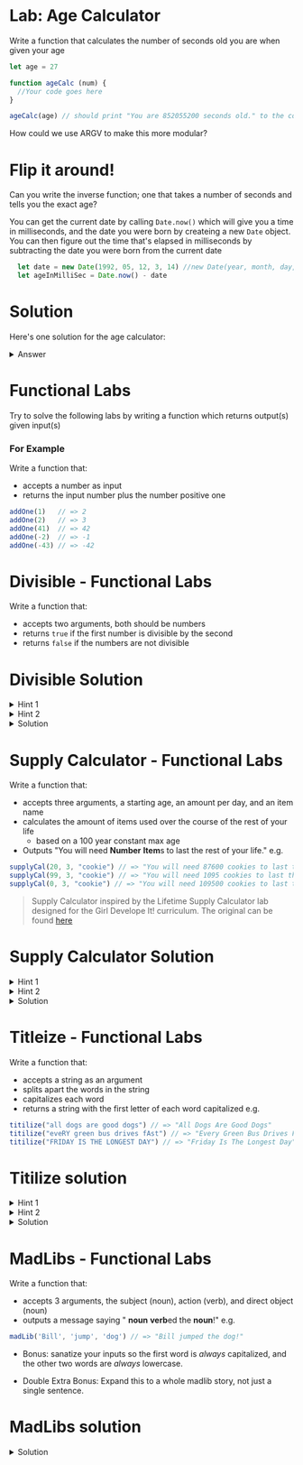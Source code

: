 # Lab: Age Calculator

Write a function that calculates the number of seconds old you are when given your age

```javascript
let age = 27

function ageCalc (num) {
  //Your code goes here
}

ageCalc(age) // should print "You are 852055200 seconds old." to the console
```

How could we use ARGV to make this more modular?

# Flip it around!

Can you write the inverse function; one that takes a number of seconds and tells you the exact age?

You can get the current date by calling `Date.now()` which will give you a time in milliseconds, and the date you were born by createing a new `Date` object. You can then figure out the time that's elapsed in milliseconds by subtracting the date you were born from the current date

```javascript
  let date = new Date(1992, 05, 12, 3, 14) //new Date(year, month, day, hour, minute)
  let ageInMilliSec = Date.now() - date
```

# Solution

Here's one solution for the age calculator:

<details>
<summary>Answer</summary>
<div>

```js
let age = 27

function ageCalc(num) {
  let secondsInMin = 60
  let minInHour = 60
  let hrInDay = 24
  let dayInYr = 365.25

  let secInYr = secondsInMin * minInHour * hrInDay * dayInYr

  let ageInSec = num * secInYr

  return ageInSec
}

console.log(ageCalc(age))

```

To flip it you could simply divide the `num` variable by `secInYr` rather than multiplying to get years in a number of seconds.

</div>
</details>

# Functional Labs

Try to solve the following labs by writing a function which returns output(s) given input(s)

### For Example

Write a function that:

* accepts a number as input
* returns the input number plus the number positive one

```js
addOne(1)   // => 2
addOne(2)   // => 3
addOne(41)  // => 42
addOne(-2)  // => -1
addOne(-43) // => -42
```

# Divisible - Functional Labs

Write a function that:

* accepts two arguments, both should be numbers
* returns `true` if the first number is divisible by the second
* returns `false` if the numbers are not divisible

# Divisible Solution

<details>
<summary>Hint 1</summary>
<div>

The modulus operator `%` returns either an integer or zero.  Integers are truthy, while 0 is falsey

</div>
</details>

<details>
<summary>Hint 2</summary>
<div>

You may need to use some logic. You can create a simple control flow with an `if ...else` statement

```js
if(/*this expression evaluates true*/) {
  //do this
} else {
  //otherwise do this
}
```

</div>
</details>

<details>
<summary>Solution</summary>
<div>

```js
function divisible(operator, operand) {
  if(operator % operand) {
    return true
  } else {
    return false
  }
}

divisible(100, 10) // => true
```

</div>
</details>

# Supply Calculator - Functional Labs

Write a function that:

* accepts three arguments, a starting age, an amount per day, and an item name
* calculates the amount of items used over the course of the rest of your life
  * based on a 100 year constant max age
* Outputs "You will need **Number** **Item**s to last the rest of your life." e.g.

```js
supplyCal(20, 3, "cookie") // => "You will need 87600 cookies to last the rest of your life"
supplyCal(99, 3, "cookie") // => "You will need 1095 cookies to last the rest of your life"
supplyCal(0, 3, "cookie") // => "You will need 109500 cookies to last the rest of your life"
```

> Supply Calculator inspired by the Lifetime Supply Calculator lab designed for the Girl Develope It! curriculum. The original can be found [here](https://www.teaching-materials.org/javascript/exercises/functions)

# Supply Calculator Solution

<details>
<summary>Hint 1</summary>
<div>

```js
let amountPerYear = amountPerDay * 365
```

</div>
</details>

<details>
<summary>Hint 2</summary>
<div>

```js
let numberOfYears = 100 - age
```

</div>
</details>

<details>
<summary>Solution</summary>
<div>

```js
function supplyCalc(age, amountPerDay, item) {
  let amountPerYear = amountPerDay * 365
  let numberOfYears = 100 - age
  let totalNeeded = amountperYear * numberOfYears

  let message = "You will need" + totalNeeded + " " + item + "s to last the rest of your life"
}
```

</div>
</details>

# Titleize - Functional Labs

Write a function that:

* accepts a string as an argument
* splits apart the words in the string
* capitalizes each word
* returns a string with the first letter of each word capitalized e.g.

```js
titilize("all dogs are good dogs") // => "All Dogs Are Good Dogs"
titilize("eveRY green bus drives fAst") // => "Every Green Bus Drives Fast"
titilize("FRIDAY IS THE LONGEST DAY") // => "Friday Is The Longest Day"
```

# Titilize solution

<details>
<summary>Hint 1</summary>
<div>

```js
function capitalize(word) {
  return word[0].toUpperCase() + word.slice(1).toLowerCase()
}
```

</div>
</details>

<details>
<summary>Hint 2</summary>
<div>

```js
let wordArray = string.split(" ")
```

</div>
</details>

<details>
<summary>Solution</summary>
<div>

```js
function titilize(string){
  let wordArray = string.split(" ")
  let newArray = wordArray.map(function(word){
    return word[0].toUpperCase() + word.slice(1).toLowerCase()
  })

  return newArray.join(" ")
}
```

</div>
</details>

# MadLibs - Functional Labs

Write a function that:

* accepts 3 arguments, the subject (noun), action (verb), and direct object (noun)
* outputs a message saying " **noun** **verb**ed the **noun**!" e.g.

```js
madLib('Bill', 'jump', 'dog') // => "Bill jumped the dog!"
```

* Bonus: sanatize your inputs so the first word is *always* capitalized, and the other two words are *always* lowercase.

* Double Extra Bonus: Expand this to a whole madlib story, not just a single sentence.

# MadLibs solution

<details>
<summary>Solution</summary>
<div>

```js
function madLib(noun, verb, directObject) {
  return noun + " " + verb + "ed the " + directObject + "!"
}
```

</div>
</summary>
